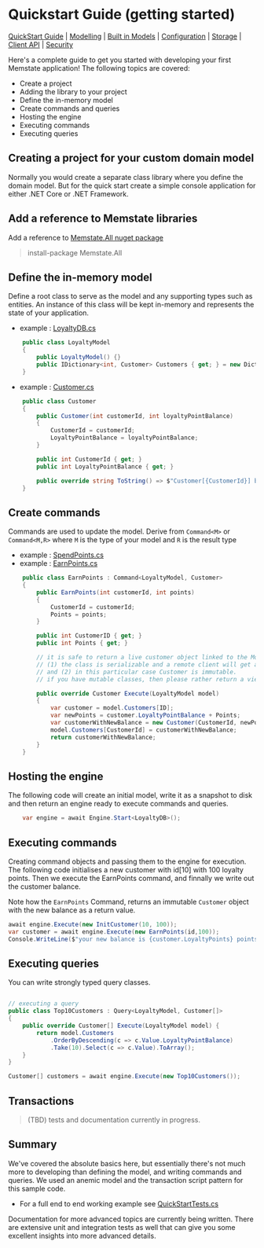 # Quickstart Guide (getting started)

[QuickStart Guide](../QuickStart)  | [Modelling](../Modelling) | [Built in Models](../BuiltInModels) | [Configuration](../Configuration) | [Storage](../Storage) | [Client API](../ClientAPI) | [Security](../Security)

Here's a complete guide to get you started with developing your first Memstate application!
The following topics are covered:

* Create a project
* Adding the library to your project
* Define the in-memory model
* Create commands and queries
* Hosting the engine
* Executing commands
* Executing queries

## Creating a project for your custom domain model
Normally you would create a separate class library where you define the domain model. But for the quick start create a simple console application for either .NET Core or .NET Framework.

## Add a reference to Memstate libraries
Add a reference to  [Memstate.All nuget package](http://nuget.org/List/Packages/Memstate.All)

> install-package Memstate.All

## Define the in-memory model
Define a root class to serve as the model and any supporting types such as entities. An instance of this class will be kept in-memory and represents the state of your application.

* example : [LoyaltyDB.cs](LoyaltyDB.cs)

```csharp
    public class LoyaltyModel
    {
        public LoyaltyModel() {}
        public IDictionary<int, Customer> Customers { get; } = new Dictionary<int, Customer>();
    }
```

* example : [Customer.cs](Customer.cs)

```csharp
    public class Customer
    {
        public Customer(int customerId, int loyaltyPointBalance)
        {
            CustomerId = customerId;
            LoyaltyPointBalance = loyaltyPointBalance;
        }

        public int CustomerId { get; }
        public int LoyaltyPointBalance { get; }

        public override string ToString() => $"Customer[{CustomerId}] balance {LoyaltyPointBalance} points.";
    }
```    

## Create commands

Commands are used to update the model. Derive from `Command<M>` or `Command<M,R>` where `M` is the type of your model and `R` is the result type

* example : [SpendPoints.cs](Commands/SpendPoints.cs)
* example : [EarnPoints.cs](Commands/EarnPoints.cs)

```csharp
    public class EarnPoints : Command<LoyaltyModel, Customer>
    {
        public EarnPoints(int customerId, int points)
        {
            CustomerId = customerId;
            Points = points;
        }

        public int CustomerID { get; }
        public int Points { get; }

        // it is safe to return a live customer object linked to the Model because
        // (1) the class is serializable and a remote client will get a serialized copy
        // and (2) in this particular case Customer is immutable.
        // if you have mutable classes, then please rather return a view, e.g. CustomerBalance or CustomerView class 

        public override Customer Execute(LoyaltyModel model)
        {
            var customer = model.Customers[ID];
            var newPoints = customer.LoyaltyPointBalance + Points;
            var customerWithNewBalance = new Customer(CustomerId, newPoints);
            model.Customers[CustomerId] = customerWithNewBalance;
            return customerWithNewBalance;
        }
    }
```

## Hosting the engine

The following code will create an initial model, write it as a snapshot to disk and then return an engine ready to execute commands and queries.

```csharp
    var engine = await Engine.Start<LoyaltyDB>();
```

## Executing commands

Creating command objects and passing them to the engine for execution. The following code initialises a new customer with id[10] with 100 loyalty points. Then we execute the EarnPoints command, and finnally we write out the customer balance.

Note how the `EarnPoints` Command, returns an immutable `Customer` object with the new balance as a return value.

```csharp
await engine.Execute(new InitCustomer(10, 100));
var customer = await engine.Execute(new EarnPoints(id,100));
Console.WriteLine($"your new balance is {customer.LoyaltyPoints} points.");
```
## Executing queries

You can  write strongly typed query classes.

```csharp

// executing a query
public class Top10Customers : Query<LoyaltyModel, Customer[]>
{
    public override Customer[] Execute(LoyaltyModel model) {
        return model.Customers
            .OrderByDescending(c => c.Value.LoyaltyPointBalance)
            .Take(10).Select(c => c.Value).ToArray();
    }
}

Customer[] customers = await engine.Execute(new Top10Customers());
```

## Transactions

> (TBD) tests and documentation currently in progress.

## Summary

We've covered the absolute basics here, but essentially there's not much more to developing than defining the model, and writing commands and queries. We used an anemic model and the transaction script pattern for this sample code. 

* For a full end to end working example see [QuickStartTests.cs](QuickStartTests.cs)

Documentation for more advanced topics are currently being written. There are extensive unit and integration tests as well that can give you some excellent insights into more advanced details.  
